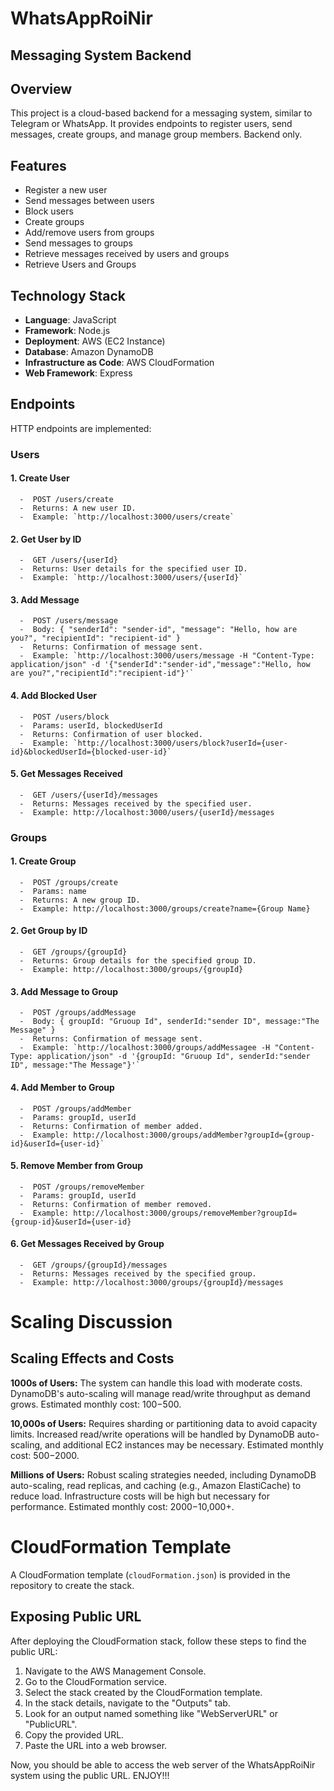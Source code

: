 # WhatsAppRoiNir
## Messaging System Backend
## Overview
This project is a cloud-based backend for a messaging system, similar to Telegram or WhatsApp. It provides endpoints to register users, send messages, create groups, and manage group members. Backend only.

## Features
  - Register a new user
  - Send messages between users
  - Block users
  - Create groups
  - Add/remove users from groups
  - Send messages to groups
  - Retrieve messages received by users and groups
  - Retrieve Users and Groups

## Technology Stack
- **Language**: JavaScript
- **Framework**: Node.js
- **Deployment**: AWS (EC2 Instance)
- **Database**: Amazon DynamoDB
- **Infrastructure as Code**: AWS CloudFormation
- **Web Framework**: Express

## Endpoints
HTTP endpoints are implemented:
### Users
#### 1. Create User
      -  POST /users/create
      -  Returns: A new user ID.
      -  Example: `http://localhost:3000/users/create`
       
#### 2. Get User by ID
      -  GET /users/{userId}
      -  Returns: User details for the specified user ID.
      -  Example: `http://localhost:3000/users/{userId}`
         
#### 3. Add Message
      -  POST /users/message
      -  Body: { "senderId": "sender-id", "message": "Hello, how are you?", "recipientId": "recipient-id" }
      -  Returns: Confirmation of message sent.
      -  Example: `http://localhost:3000/users/message -H "Content-Type: application/json" -d '{"senderId":"sender-id","message":"Hello, how are you?","recipientId":"recipient-id"}'`
     
#### 4. Add Blocked User
      -  POST /users/block
      -  Params: userId, blockedUserId
      -  Returns: Confirmation of user blocked.
      -  Example: `http://localhost:3000/users/block?userId={user-id}&blockedUserId={blocked-user-id}`
       
#### 5. Get Messages Received
      -  GET /users/{userId}/messages
      -  Returns: Messages received by the specified user.
      -  Example: http://localhost:3000/users/{userId}/messages


### Groups
#### 1. Create Group
      -  POST /groups/create
      -  Params: name
      -  Returns: A new group ID.
      -  Example: http://localhost:3000/groups/create?name={Group Name}
       
#### 2. Get Group by ID
      -  GET /groups/{groupId}
      -  Returns: Group details for the specified group ID.
      -  Example: http://localhost:3000/groups/{groupId}
               
#### 3. Add Message to Group
      -  POST /groups/addMessage
      -  Body: { groupId: "Gruoup Id", senderId:"sender ID", message:"The Message" }
      -  Returns: Confirmation of message sent.
      -  Example: `http://localhost:3000/groups/addMessagee -H "Content-Type: application/json" -d '{groupId: "Gruoup Id", senderId:"sender ID", message:"The Message"}'`
     
#### 4. Add Member to Group
      -  POST /groups/addMember
      -  Params: groupId, userId
      -  Returns: Confirmation of member added.
      -  Example: http://localhost:3000/groups/addMember?groupId={group-id}&userId={user-id}`
      
#### 5. Remove Member from Group
      -  POST /groups/removeMember
      -  Params: groupId, userId
      -  Returns: Confirmation of member removed.
      -  Example: http://localhost:3000/groups/removeMember?groupId={group-id}&userId={user-id}
               
#### 6. Get Messages Received by Group
      -  GET /groups/{groupId}/messages
      -  Returns: Messages received by the specified group.
      -  Example: http://localhost:3000/groups/{groupId}/messages




# Scaling Discussion
## Scaling Effects and Costs
**1000s of Users:** The system can handle this load with moderate costs. DynamoDB's auto-scaling will manage read/write throughput as demand grows. Estimated monthly cost: $100-$500.

**10,000s of Users:** Requires sharding or partitioning data to avoid capacity limits. Increased read/write operations will be handled by DynamoDB auto-scaling, and additional EC2 instances may be necessary. Estimated monthly cost: $500-$2000.

**Millions of Users:** Robust scaling strategies needed, including DynamoDB auto-scaling, read replicas, and caching (e.g., Amazon ElastiCache) to reduce load. Infrastructure costs will be high but necessary for performance. Estimated monthly cost: $2000-$10,000+.


# CloudFormation Template
A CloudFormation template (`cloudFormation.json`) is provided in the repository to create the stack.

## Exposing Public URL
After deploying the CloudFormation stack, follow these steps to find the public URL:

1. Navigate to the AWS Management Console.
2. Go to the CloudFormation service.
3. Select the stack created by the CloudFormation template.
4. In the stack details, navigate to the "Outputs" tab.
5. Look for an output named something like "WebServerURL" or "PublicURL".
6. Copy the provided URL.
7. Paste the URL into a web browser.

Now, you should be able to access the web server of the WhatsAppRoiNir system using the public URL. ENJOY!!!
